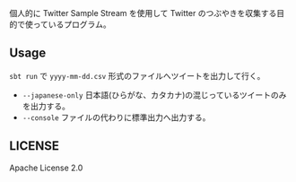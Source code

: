 個人的に Twitter Sample Stream を使用して Twitter のつぶやきを収集する目的で使っているプログラム。

## Usage
`sbt run` で `yyyy-mm-dd.csv` 形式のファイルへツイートを出力して行く。

* `--japanese-only` 日本語(ひらがな、カタカナ)の混じっているツイートのみを出力する。
* `--console` ファイルの代わりに標準出力へ出力する。

## LICENSE
Apache License 2.0

